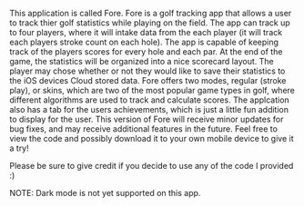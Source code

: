 This application is called Fore. Fore is a golf tracking app that allows a user to track thier golf statistics while playing on the field. The app can track up to four players, where it will intake data from the each player (it will track each players stroke count on each hole). The app is capable of keeping track of the players scores for every hole and each par. At the end of the game, the statistics will be organized into a nice scorecard layout. The player may chose whether or not they would like to save their statistics to the iOS devices Cloud stored data. Fore offers two modes, regular (stroke play), or skins, which are two of the most popular game types in golf, where different algorithms are used to track and calculate scores. The applcation also has a tab for the users achievements, which is just a little fun addition to display for the user. This version of Fore will receive minor updates for bug fixes, and may receive additional features in the future. Feel free to view the code and possibly download it to your own mobile device to give it a try!

Please be sure to give credit if you decide to use any of the code I provided :)

NOTE: Dark mode is not yet supported on this app.
